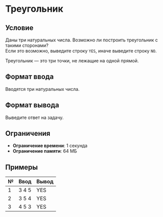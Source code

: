 # Треугольник

## Условие
Даны три натуральных числа. Возможно ли построить треугольник с такими сторонами?  
Если это возможно, выведите строку `YES`, иначе выведите строку `NO`.  

Треугольник — это три точки, не лежащие на одной прямой.

## Формат ввода
Вводятся три натуральных числа.

## Формат вывода
Выведите ответ на задачу.

## Ограничения
- **Ограничение времени**: 1 секунда  
- **Ограничение памяти**: 64 МБ  

## Примеры

| №   | Ввод  | Вывод |
|-----|-------|-------|
| 1   | 3 4 5 | YES   |
| 2   | 3 5 4 | YES   |
| 3   | 4 5 3 | YES   |
